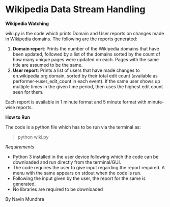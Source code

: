# Wikipedia Data Stream Handling

__Wikipedia Watching__

wiki.py is the code which prints Domain and User reports on changes made in Wikipedia domains. The following are the reports generated: 
1. **Domain report**:
  Prints the number of the Wikipedia domains that have been updated, followed by a list of the domains sorted by the count of how many unique pages were updated on each. Pages with the same title are assumed to be the same.
2. **User report**:
  Prints a list of users that have made changes to en.wikipedia.org domain, sorted by their total edit count (available as performer->user_edit_count in each event). If the same user shows up multiple times in the given time period, then uses the highest edit count seen for them.
  
Each report is available in 1 minute format and 5 minute format with minute-wise reports.

__How to Run__

The code is a python file which has to be run via the terminal as:
> python wiki.py

_Requirements_
* Python 3 installed in the user device following which the code can be downloaded and run directly from the terminal/GUI.
* The code requires the user to give input regarding the report required. A menu with the same appears on stdout when the code is run.
* Following the input given by the user, the report for the same is generated.
* No libraries are required to be downloaded

By Navin Mundhra
